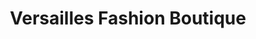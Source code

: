 ---
title: "Versailles Fashion Boutique"
url: /wayne/versailles-fashion-boutique/
shop: Modehaus
---